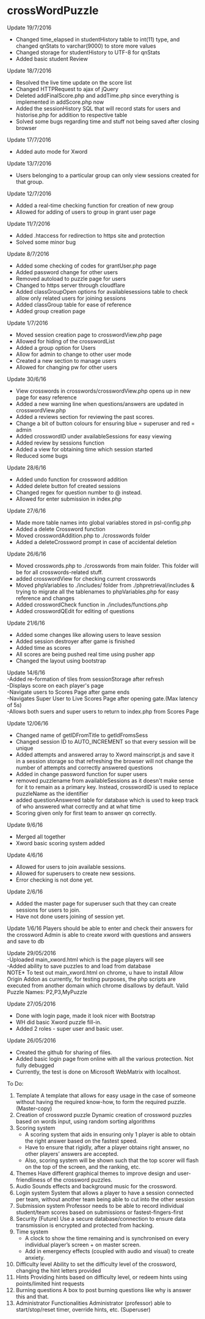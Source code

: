 # crossWordPuzzle
Update 19/7/2016
- Changed time_elapsed in studentHistory table to int(11) type, and changed qnStats to varchar(9000) to store more values
- Changed storage for studentHistory to UTF-8 for qnStats
- Added basic student Review

Update 18/7/2016
- Resolved the live time update on the score list
- Changed HTTPRequest to ajax of jQuery
- Deleted addFinalScore.php and addTime.php since everything is implemented in addScore.php now
- Added the sessionHistory SQL that will record stats for users and historise.php for addition to respective table
- Solved some bugs regarding time and stuff not being saved after closing browser

Update 17/7/2016
- Added auto mode for Xword

Update 13/7/2016
- Users belonging to a particular group can only view sessions created for that group.

Update 12/7/2016
- Added a real-time checking function for creation of new group
- Allowed for adding of users to group in grant user page

Update 11/7/2016
- Added .htaccess for redirection to https site and protection
- Solved some minor bug  

Update 8/7/2016
- Added some checking of codes for grantUser.php page
- Added password change for other users
- Removed autoload to puzzle page for users
- Changed to https server through cloudflare
- Added classGroupOpen options for availablesessions table to check allow only related users for joining sessions
- Added classGroup table for ease of reference
- Added group creation page

Update 1/7/2016
- Moved session creation page to crosswordView.php page
- Allowed for hiding of the crosswordList
- Added a group option for Users
- Allow for admin to change to other user mode
- Created a new section to manage users
- Allowed for changing pw  for other users

Update 30/6/16
- View crosswords in crosswords/crosswordView.php opens up in new page for easy reference
- Added a new warning line when questions/answers are updated in crosswordView.php
- Added a reviews section for reviewing the past scores.
- Change a bit of button colours for ensuring blue = superuser and red = admin
- Added crosswordID under availableSessions for easy viewing
- Added review by sessions function
- Added a view for obtaining time which session started
- Reduced some bugs

Update 28/6/16
- Added undo function for crossword addition
- Added delete button fof created sessions
- Changed regex for question number to @ instead.
- Allowed for enter submission in index.php

Update 27/6/16
- Made more table names into global variables stored in psl-config.php
- Added a delete Crossword function	
- Moved crosswordAddition.php to ./crosswords folder
- Added a deleteCrossword prompt in case of accidental deletion

Update 26/6/16
- Moved crosswords.php to ./crosswords from main folder. This folder will be for all crosswords-related stuff.
- added crosswordView for checking current crosswords
- Moved phpVariables to ./includes/ folder from ./phpretrieval/includes & trying to migrate all the tablenames to phpVariables.php for easy reference and changes
- Added crosswordCheck function in ./includes/functions.php
- Added crosswordQEdit for editing of questions

Update 21/6/16
- Added some changes like allowing users to leave session
- Added session destroyer after game is finished
- Added time as scores
- All scores are being pushed real time using pusher app
- Changed the layout using bootstrap

Update 14/6/16                                                                                                                        
-Added re-formation of tiles from sessionStorage after refresh                                                                        
-Displays score on each player's page                                                                                                 
-Navigate users to Scores Page after game ends                                                                                        
-Navigates Super User to Live Scores Page after opening gate.(Max latency of 5s)                                                      
-Allows both suers and super users to return to index.php from Scores Page                                                            

Update 12/06/16
- Changed name of getIDFromTitle to getIdFromsSess
- Changed session ID to AUTO_INCREMENT so that every session will be unique
- Added attempts and answered array to Xword mainscript.js and save it in a session storage so that refreshing the browser will not change the number of attempts and correctly answered questions
- Added in change password function for super users
- removed puzzlename from availableSessions as it doesn't make sense for it to remain as a primary key. Instead, crosswordID is used to replace puzzleName as the identifier
- added questionAnswered table for database which is used to keep track of who answered what correctly and at what time
- Scoring given only for first team to answer qn correctly.

Update 9/6/16
- Merged all together
- Xword basic scoring system added

Update 4/6/16
- Allowed for users to join available sessions.
- Allowed for superusers to create new sessions.
- Error checking is not done yet.

Update 2/6/16
- Added the master page for superuser such that they can create sessions for users to join.
- Have not done users joining of session yet.

Update 1/6/16
Players should be able to enter and check their answers for the crossword
Admin is able to create xword with questions and answers and save to db

Update 29/05/2016                                                   
-Uploaded main_xword.html which is the page players will see                         
-Added ability to save puzzles to and load from database                                            
NOTE* To test out main_xword.html on chrome, u have to install Allow Origin Addon as currently, for testing purposes, the php scripts are executed from another domain which chrome disallows by default.
Valid Puzzle Names: P2,P3,MyPuzzle

Update 27/05/2016
- Done with login page, made it look nicer with Bootstrap
- WH did basic Xword puzzle fill-in.
- Added 2 roles - super user and basic user.

Update 26/05/2016
- Created the github for sharing of files.
- Added basic login page from online with all the various protection. Not fully debugged
- Currently, the test is done on Microsoft WebMatrix with localhost.

To Do:  
 1. Template
    A template that allows for easy usage in the case of someone without having the required know-how, to form the required puzzle. (Master-copy)
 2. Creation of crossword puzzle
    Dynamic creation of crossword puzzles based on words input, using random sorting algorithms
 3. Scoring system
    - A scoring system that aids in ensuring only 1 player is able to obtain the right answer based on the fastest speed. 
    - Have to ensure that rigidly, after a player obtains right answer, no other players’ answers are accepted.
    - Also, scoring system will be shown such that the top scorer will flash on the top of the screen, and the ranking, etc.
 4. Themes
    Have different graphical themes to improve design and user-friendliness of the crossword puzzles.
 5. Audio
    Sounds effects and background music for the crossword.
 6. Login system 
    System that allows a player to have a session connected per team, without another team being able to cut into the other session
 7. Submission system 
    Professor needs to be able to record individual student/team scores based on submissions or fastest-fingers-first
 8. Security (Future)
    Use a secure database/connection to ensure data transmission is encrypted and protected from hacking.
 9. Time system
    - A clock to show the time remaining and is synchronised on every individual player’s screen + on master screen. 
    - Add in emergency effects (coupled with audio and visual) to create anxiety.
 10. Difficulty level
     Ability to set the difficulty level of the crossword, changing the hint letters provided
 11. Hints
     Providing hints based on difficulty level, or redeem hints using points/limited hint requests
 12. Burning questions
    A box to post burning questions like why is answer this and that.
 13. Administrator Functionalities
    Administrator (professor) able to start/stop/reset timer, override hints, etc. (Superuser)


